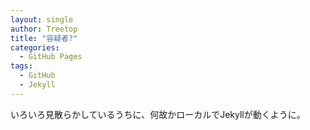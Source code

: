 ```yaml
---
layout: single
author: Treetop
title: "容疑者?"
categories:
  - GitHub Pages
tags:
  - GitHub
  - Jekyll
---
```

いろいろ見散らかしているうちに、何故かローカルでJekyllが動くように。
